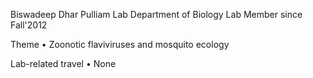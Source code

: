 Biswadeep Dhar
Pulliam Lab
Department of Biology
Lab Member since Fall'2012

Theme
•	Zoonotic flaviviruses and mosquito ecology

Lab-related travel
•	 None

